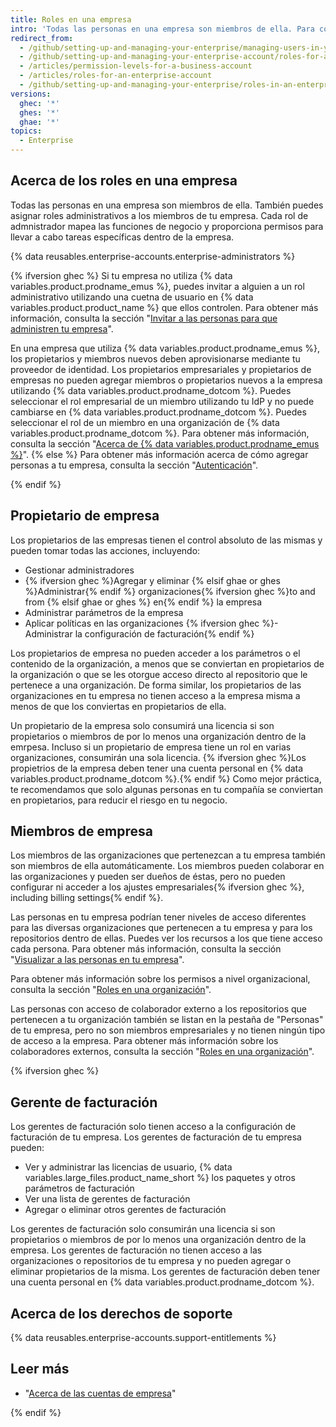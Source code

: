 ```yaml
---
title: Roles en una empresa
intro: 'Todas las personas en una empresa son miembros de ella. Para controlar el acceso a los datos y configuraciones de tu empresa, puedes asignar roles diferentes a los miembros de ella.'
redirect_from:
  - /github/setting-up-and-managing-your-enterprise/managing-users-in-your-enterprise/roles-in-an-enterprise
  - /github/setting-up-and-managing-your-enterprise-account/roles-for-an-enterprise-account
  - /articles/permission-levels-for-a-business-account
  - /articles/roles-for-an-enterprise-account
  - /github/setting-up-and-managing-your-enterprise/roles-in-an-enterprise
versions:
  ghec: '*'
  ghes: '*'
  ghae: '*'
topics:
  - Enterprise
---
```


## Acerca de los roles en una empresa

Todas las personas en una empresa son miembros de ella. También puedes asignar roles administrativos a los miembros de tu empresa. Cada rol de admnistrador mapea las funciones de negocio y proporciona permisos para llevar a cabo tareas específicas dentro de la empresa.

{% data reusables.enterprise-accounts.enterprise-administrators %}

{% ifversion ghec %}
Si tu empresa no utiliza {% data variables.product.prodname_emus %}, puedes invitar a alguien a un rol administrativo utilizando una cuetna de usuario en {% data variables.product.product_name %} que ellos controlen. Para obtener más información, consulta la sección "[Invitar a las personas para que administren tu empresa](/github/setting-up-and-managing-your-enterprise/inviting-people-to-manage-your-enterprise)".

En una empresa que utiliza {% data variables.product.prodname_emus %}, los propietarios y miembros nuevos deben aprovisionarse mediante tu proveedor de identidad. Los propietarios empresariales y propietarios de empresas no pueden agregar miembros o propietarios nuevos a la empresa utilizando {% data variables.product.prodname_dotcom %}. Puedes seleccionar el rol empresarial de un miembro utilizando tu IdP y no puede cambiarse en {% data variables.product.prodname_dotcom %}. Puedes seleccionar el rol de un miembro en una organización de {% data variables.product.prodname_dotcom %}. Para obtener más información, consulta la sección "[Acerca de {% data variables.product.prodname_emus %}](/enterprise-cloud@latest/admin/authentication/managing-your-enterprise-users-with-your-identity-provider/about-enterprise-managed-users)".
{% else %}
Para obtener más información acerca de cómo agregar personas a tu empresa, consulta la sección "[Autenticación](/admin/authentication)".

{% endif %}

## Propietario de empresa

Los propietarios de las empresas tienen el control absoluto de las mismas y pueden tomar todas las acciones, incluyendo:
- Gestionar administradores
- {% ifversion ghec %}Agregar y eliminar {% elsif ghae or ghes %}Administrar{% endif %} organizaciones{% ifversion ghec %}to and from {% elsif ghae or ghes %} en{% endif %} la empresa
- Administrar parámetros de la empresa
- Aplicar políticas en las organizaciones
{% ifversion ghec %}- Administrar la configuración de facturación{% endif %}

Los propietarios de empresa no pueden acceder a los parámetros o el contenido de la organización, a menos que se conviertan en propietarios de la organización o que se les otorgue acceso directo al repositorio que le pertenece a una organización. De forma similar, los propietarios de las organizaciones en tu empresa no tienen acceso a la empresa misma a menos de que los conviertas en propietarios de ella.

Un propietario de la empresa solo consumirá una licencia si son propietarios o miembros de por lo menos una organización dentro de la emrpesa. Incluso si un propietario de empresa tiene un rol en varias organizaciones, consumirán una sola licencia. {% ifversion ghec %}Los propietrios de la empresa deben tener una cuenta personal en {% data variables.product.prodname_dotcom %}.{% endif %} Como mejor práctica, te recomendamos que solo algunas personas en tu compañía se conviertan en propietarios, para reducir el riesgo en tu negocio.

## Miembros de empresa

Los miembros de las organizaciones que pertenezcan a tu empresa también son miembros de ella automáticamente. Los miembros pueden colaborar en las organizaciones y pueden ser dueños de éstas, pero no pueden configurar ni acceder a los ajustes empresariales{% ifversion ghec %}, including billing settings{% endif %}.

Las personas en tu empresa podrían tener niveles de acceso diferentes para las diversas organizaciones que pertenecen a tu empresa y para los repositorios dentro de ellas. Puedes ver los recursos a los que tiene acceso cada persona. Para obtener más información, consulta la sección "[Visualizar a las personas en tu empresa](/admin/user-management/managing-users-in-your-enterprise/viewing-people-in-your-enterprise)".

Para obtener más información sobre los permisos a nivel organizacional, consulta la sección "[Roles en una organización](/organizations/managing-peoples-access-to-your-organization-with-roles/roles-in-an-organization)".

Las personas con acceso de colaborador externo a los repositorios que pertenecen a tu organización también se listan en la pestaña de "Personas" de tu empresa, pero no son miembros empresariales y no tienen ningún tipo de acceso a la empresa. Para obtener más información sobre los colaboradores externos, consulta la sección "[Roles en una organización](/organizations/managing-peoples-access-to-your-organization-with-roles/roles-in-an-organization#outside-collaborators)".

{% ifversion ghec %}

## Gerente de facturación

Los gerentes de facturación solo tienen acceso a la configuración de facturación de tu empresa. Los gerentes de facturación de tu empresa pueden:
- Ver y administrar las licencias de usuario, {% data variables.large_files.product_name_short %} los paquetes y otros parámetros de facturación
- Ver una lista de gerentes de facturación
- Agregar o eliminar otros gerentes de facturación

Los gerentes de facturación solo consumirán una licencia si son propietarios o miembros de por lo menos una organización dentro de la empresa. Los gerentes de facturación no tienen acceso a las organizaciones o repositorios de tu empresa y no pueden agregar o eliminar propietarios de la misma. Los gerentes de facturación deben tener una cuenta personal en {% data variables.product.prodname_dotcom %}.

## Acerca de los derechos de soporte

{% data reusables.enterprise-accounts.support-entitlements %}

## Leer más

- "[Acerca de las cuentas de empresa](/admin/overview/about-enterprise-accounts)"

{% endif %}
